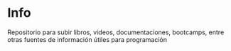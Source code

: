 # Info
Repositorio para subir libros, videos, documentaciones, bootcamps, entre otras fuentes de información útiles para programación
